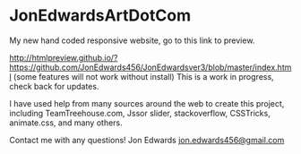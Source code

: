 JonEdwardsArtDotCom
===================

My new hand coded responsive website, go to this link to preview. 

http://htmlpreview.github.io/?https://github.com/JonEdwards456/JonEdwardsver3/blob/master/index.html
(some features will not work without install) This is a work in progress, check back for updates. 

I have used help from many sources around the web to create this project, including TeamTreehouse.com, Jssor slider, stackoverflow, CSSTricks, animate.css, and many others. 

Contact me with any questions!
Jon Edwards
jon.edwards456@gmail.com
